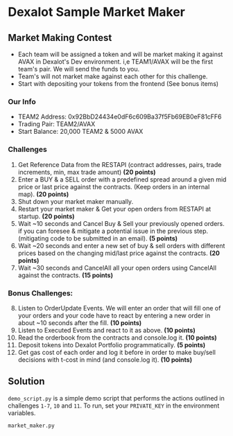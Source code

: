 # Dexalot Sample Market Maker
## Market Making Contest

- Each team will be assigned a token and will be market making it against AVAX in Dexalot's Dev environment. i,e TEAM1/AVAX will be the first team's pair. We will send the funds to you.
- Team's will not market make against each other for this challenge.
- Start with depositing your tokens from the frontend (See bonus items)

### Our Info
- TEAM2 Address: 0x92BbD24434e0dF6c609Ba37f5Fb69EB0eF81cFF6
- Trading Pair: TEAM2/AVAX
- Start Balance: 20,000 TEAM2 & 5000 AVAX

### Challenges
1. Get Reference Data from the RESTAPI (contract addresses, pairs, trade increments, min, max trade amount) **(20 points)**
2. Enter a BUY & a SELL order with a predefined spread around a given mid price or last price against the contracts. (Keep orders in an internal map). **(20 points)**
3. Shut down your market maker manually.
4. Restart your market maker &  Get your open orders from RESTAPI at startup. **(20 points)**
5. Wait ~10 seconds and Cancel Buy & Sell your previously opened orders. if you can foresee & mitigate a potential issue in the previous step. (mitigating code to be submitted in an email). **(5 points)**
6. Wait ~20 seconds and enter a new set of buy & sell orders  with different prices based on the changing mid/last price  against the contracts. **(20 points)**
7. Wait ~30 seconds and CancelAll all your open orders using CancelAll against the contracts. **(15 points)**

### Bonus Challenges:
8. Listen to OrderUpdate Events. We will enter an order that will fill one of your orders and your code have to react by entering a new order in about ~10 seconds after the fill. **(10 points)**
9. Listen to Executed Events and react to it as above. **(10 points)**
10. Read the orderbook from the contracts and console.log it. **(10 points)**
11. Deposit tokens into Dexalot Portfolio programmatically. **(5 points)** 
12. Get gas cost of each order and log it before in order to make buy/sell decisions with t-cost in mind (and console.log it). **(10 points)**

## Solution
`demo_script.py` is a simple demo script that performs the actions outlined in challenges `1-7`, `10` and `11`. To run, set your `PRIVATE_KEY` in the environment variables.

`market_maker.py`